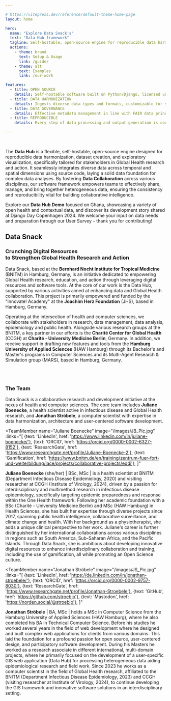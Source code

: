 ```yaml
---

# https://vitepress.dev/reference/default-theme-home-page
layout: home

hero:
  name: "Explore Data Snack's"
  text: "Data Hub framework"
  tagline: Self-hostable, open-source engine for reproducible data harmonization, dataset building & exploration
  actions:
    - theme: brand
      text: Setup & Usage
      link: /guide/
    - theme: alt
      text: Examples
      link: /our-work

features:
  - title: OPEN SOURCE
    details: Self-hostable software built on Python/Django, licensed under AGPLv3 for maximum flexibility and full transparency
  - title: DATA HARMONIZATION
    details: Ingests diverse data types and formats, customizable for seamless data integration across temporal and spatial dimensions
  - title: DATA GOVERNANCE
    details: Effective metadata management in line with FAIR data principles, enhancing data discoverability, interoperability and reuse
  - title: REPRODUCIBLE
    details: Every step of data processing and output generation is coded, ensuring reproducibility and verifiable workflows

---
```

<script setup>
import { VPButton } from 'vitepress/theme'
import TeamMember from './.vitepress/components/TeamMemberComponent.vue'
</script>


<br>


The **Data Hub** is a flexible, self-hostable, open-source engine designed for reproducible data harmonization, dataset creation, and exploratory visualization, specifically tailored for stakeholders in Global Health research and action. It seamlessly integrates diverse data across temporal and spatial dimensions using source code, laying a solid data foundation for complex data analyses. By fostering **Data Collaboration** across various disciplines, our software framework empowers teams to effectively share, manage, and bring together heterogeneous data, ensuring the consistency and reproducibility vital for building collaborative intelligence.

Explore our **Data Hub Demo** focused on Ghana, showcasing a variety of open health and contextual data, and discover its development story shared at Django Day Copenhagen 2024. We welcome your input on data needs and preparation through our User Survey – thank you for contributing!

<div class="buttons">
  <VPButton tag="a" href="https://demo.datasnack.org/" text="Data Hub Demo" />
  <VPButton tag="a" href="https://2024.djangoday.dk/talks/jonathan/" text="Development Talk" theme="alt" />
  <VPButton tag="a" href="https://redcap.bibbox.bnitm.de/surveys/?s=4NJ4D9D8M8PTRETF" text="User Survey" theme="alt" />  
</div>


<h2 class="h1 brand">Data Snack</h2>

### Crunching Digital Resources<br> to Strengthen Global Health Research and Action

Data Snack, based at the **Bernhard Nocht Institute for Tropical Medicine** (BNITM) in Hamburg, Germany, is an initiative dedicated to empowering Global Health research, education, and action through leveraging digital resources and software tools. At the core of our work is the Data Hub, supported by various activities aimed at enhancing data and Global Health collaboration. This project is primarily empowered and funded by the "Innovate! Academy" at the
**Joachim Herz Foundation** (JHS), based in Hamburg, Germany.

Operating at the intersection of health and computer sciences, we collaborate with stakeholders in research, data management, data analysis, epidemiology and public health. Alongside various research groups at the BNITM, a key partner in our efforts is the **Charité Center for Global Health** (CCGH) at **Charité - University Medicine Berlin**, Germany. In addition, we receive support in drafting new features and tools from the **Hamburg University of Applied Sciences** (HAW Hamburg) through its Bachelor's and Master's programs in Computer Sciences and its Multi-Agent Research & Simulation group (MARS), based in Hamburg, Germany.

<div class="buttons">
  <VPButton tag="a" theme="alt" text="Data Snack One Pager" href="./DataSnack_Infosheet.pdf" />
  <VPButton tag="a" theme="alt" text="Meet the BNITM" href="https://www.bnitm.de/en/" />
  <VPButton tag="a" theme="alt" text="Meet the JHS" href="https://www.joachim-herz-stiftung.de/en/research/research-and-application/innovation-academy"  />
  <VPButton tag="a" theme="alt" text="Meet the CCGH" href="https://globalhealth.charite.de/en/" />
  <VPButton tag="a" theme="alt" text="Meet the HAW Hamburg" href="https://www.mars-group.org/" />
</div>


<br>
<br>


### The Team

Data Snack is a collaborative research and development initiative at the nexus of health and computer sciences. The core team includes **Juliane Boenecke**, a health scientist active in infectious disease and Global Health research, and **Jonathan Ströbele**, a computer scientist with expertise in data harmonization, architecture and user-centered software development.

<TeamMember 
  name="Juliane Boenecke"
  image="/images/JB_Pic.jpg"
  :links="[
      {text: 'LinkedIn', href: 'https://www.linkedin.com/in/juliane-boenecke/'},
      {text: 'ORCID', href: 'https://orcid.org/0000-0002-6327-8152'},
      {text: 'ResearchGate', href: 'https://www.researchgate.net/profile/Juliane-Boenecke-2'},
      {text: 'Gamification', href: 'https://www.bnitm.de/en/training/zentrum-fuer-fort-und-weiterbildung/iace/projects/collaborative-projects/eddi'},
  ]"
  ><!-- blank line is required -->

**Juliane Boenecke** (she/her) | BSc, MSc | is a health scientist at BNITM (Department Infectious Disease Epidemiology, 2020) and visiting researcher at CCGH (Institute of Virology, 2024), driven by a passion for interdisciplinary and multimethod research in infectious disease epidemiology, specifically targeting epidemic preparedness and response within the One Health framework. Following her academic foundation with a BSc (Charité - University Medicine Berlin) and MSc (HAW Hamburg) in Health Sciences, she has built her expertise through diverse projects since 2017, spanning public health intelligence, collaborative surveillance, and climate change and health. With her background as a physiotherapist, she adds a unique clinical perspective to her work. Juliane's career is further distinguished by her international collaborations across various disciplines in regions such as South America, Sub-Saharan Africa, and the Pacific Islands. Through Data Snack, she is ambitious about developing innovative digital resources to enhance 	interdisciplinary collaboration and training, including the use of gamification, all while promoting an Open Science culture.
</TeamMember>

<TeamMember 
  name="Jonathan Ströbele"
  image="/images/JS_Pic.jpg"
  :links="[
      {text: 'LinkedIn', href: 'https://de.linkedin.com/in/jonathan-stroebele/'},
      {text: 'ORCID', href: 'https://orcid.org/0000-0002-9757-8030'},
      {text: 'ResearchGate', href: 'https://www.researchgate.net/profile/Jonathan-Stroebele'},
      {text: 'GitHub', href: 'https://github.com/stroebjo'},
      {text: 'Mastodon', href: 'https://norden.social/@stroebjo'},
  ]"
  ><!-- blank line is required -->

**Jonathan Ströbele** | BA, MSc | holds a MSc in Computer Science from the Hamburg University of Applied Sciences (HAW Hamburg), where he also completed his BA in Technical Computer Science. Before his studies he worked several years in the field of web development where he designed and built complex web applications for clients from various domains. This laid the foundation for a profound passion for open source, user-centered design, and participatory software development. During his Masters he worked as a research associate in different international, multi-domain projects, where he primarily focused on the development of a user-specific GIS web application (Data Hub) for processing heterogeneous data aiding epidemiological research and field work. Since 2023 he works as a computer scientist in the field of Global Health research, affiliated to the BNITM (Department Infectious Disease Epidemiology, 2023) and CCGH (visiting researcher at Institute of Virology, 2024), to continue developing the GIS framework and innovative software solutions in an interdisciplinary setting.
</TeamMember>
